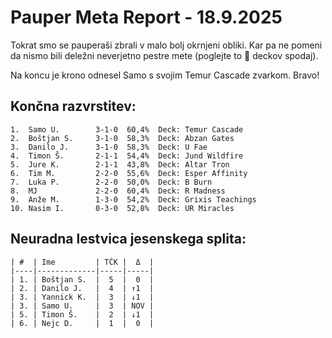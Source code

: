 # Pauper Meta Report - 18.9.2025

Tokrat smo se pauperaši zbrali v malo bolj okrnjeni obliki. Kar pa ne pomeni da nismo bili deležni neverjetno pestre mete (poglejte to :rainbow: deckov spodaj). 

Na koncu je krono odnesel Samo s svojim Temur Cascade zvarkom. Bravo!

## Končna razvrstitev:
```
1.  Samo U.        3-1-0  60,4%  Deck: Temur Cascade
2.  Boštjan S.     3-1-0  58,3%  Deck: Abzan Gates
3.  Danilo J.      3-1-0  58,3%  Deck: U Fae
4.  Timon Š.       2-1-1  54,4%  Deck: Jund Wildfire
5.  Jure K.        2-1-1  43,8%  Deck: Altar Tron
6.  Tim M.         2-2-0  55,6%  Deck: Esper Affinity
7.  Luka P.        2-2-0  50,0%  Deck: B Burn
8.  MJ             2-2-0  60,4%  Deck: R Madness
9.  Anže M.        1-3-0  54,2%  Deck: Grixis Teachings
10. Nasim I.       0-3-0  52,8%  Deck: UR Miracles
```
## Neuradna lestvica jesenskega splita:
```
| #  | Ime         | TČK |  Δ  |
|----|-------------|-----|-----|
| 1. | Boštjan S.  |  5  |  0  |
| 2. | Danilo J.   |  4  | ↑1  |
| 3. | Yannick K.  |  3  | ↓1  |
| 3. | Samo U.     |  3  | NOV |
| 5. | Timon Š.    |  2  | ↓1  |
| 6. | Nejc D.     |  1  |  0  |
```

